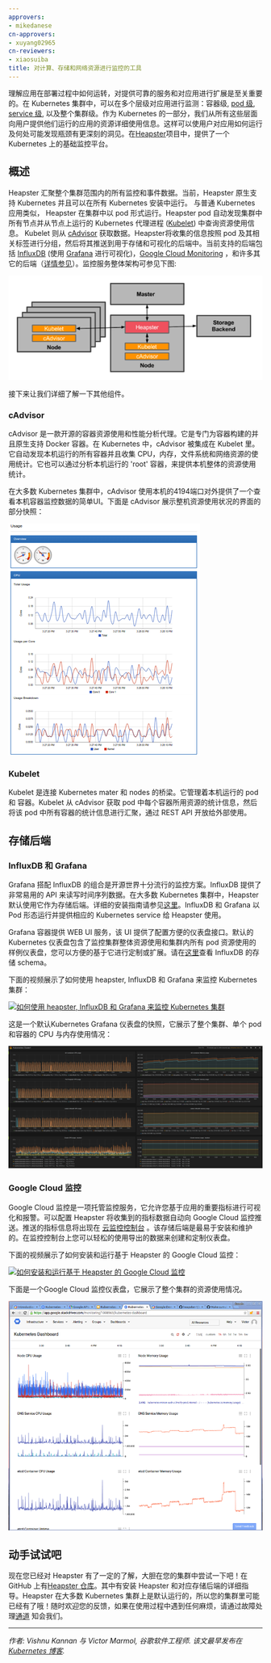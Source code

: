 ```yaml
---
approvers:
- mikedanese
cn-approvers:
- xuyang02965
cn-reviewers:
- xiaosuiba
title: 对计算、存储和网络资源进行监控的工具
---
```




理解应用在部署过程中如何运转，对提供可靠的服务和对应用进行扩展是至关重要的。在 Kubernetes 集群中，可以在多个层级对应用进行监测：容器级, [pod 级](/docs/user-guide/pods), [service 级](/docs/user-guide/services), 以及整个集群级。作为 Kubernetes 的一部分，我们从所有这些层面向用户提供他们运行的应用的资源详细使用信息。这样可以使用户对应用如何运行及何处可能发现瓶颈有更深刻的洞见。在[Heapster](https://github.com/kubernetes/heapster)项目中，提供了一个 Kubernetes 上的基础监控平台。



## 概述

Heapster 汇聚整个集群范围内的所有监控和事件数据。当前，Heapster 原生支持 Kubernetes 并且可以在所有 Kubernetes 安装中运行。 与普通 Kubernetes 应用类似， Heapster 在集群中以 pod 形式运行。Heapster pod 自动发现集群中所有节点并从节点上运行的 Kubernetes 代理进程 ([Kubelet](/docs/admin/kubelet/)) 中查询资源使用信息。 Kubelet 则从 [cAdvisor](https://github.com/google/cadvisor) 获取数据。Heapster将收集的信息按照 pod 及其相关标签进行分组，然后将其推送到用于存储和可视化的后端中。当前支持的后端包括 [InfluxDB](http://influxdb.com/) (使用 [Grafana](http://grafana.org/) 进行可视化)，[Google Cloud Monitoring](https://cloud.google.com/monitoring/) ，和许多其它的后端（[详情参见](https://git.k8s.io/heapster/docs/sink-configuration.md)）。监控服务整体架构可参见下图:

![监控服务整体架构图](/images/docs/monitoring-architecture.png)

接下来让我们详细了解一下其他组件。



### cAdvisor

cAdvisor 是一款开源的容器资源使用和性能分析代理。它是专门为容器构建的并且原生支持 Docker 容器。在 Kubernetes 中，cAdvisor 被集成在 Kubelet 里。它自动发现本机运行的所有容器并且收集 CPU，内存，文件系统和网络资源的使用统计。它也可以通过分析本机运行的 'root' 容器，来提供本机整体的资源使用统计。

在大多数 Kubernetes 集群中，cAdvisor 使用本机的4194端口对外提供了一个查看本机容器监控数据的简单UI。下面是 cAdvisor 展示整机资源使用状况的界面的部分快照：

![cAdvisor](/images/docs/cadvisor.png)



### Kubelet

Kubelet 是连接 Kubernetes mater 和 nodes 的桥梁。它管理着本机运行的 pod 和 容器。Kubelet 从 cAdvisor 获取 pod 中每个容器所用资源的统计信息，然后将该 pod 中所有容器的统计信息进行汇聚，通过 REST API 开放给外部使用。



## 存储后端



### InfluxDB 和 Grafana



Grafana 搭配 InfluxDB 的组合是开源世界十分流行的监控方案。InfluxDB 提供了非常易用的 API 来读写时间序列数据。在大多数 Kubernetes 集群中，Heapster 默认使用它作为存储后端。详细的安装指南请参见[这里](https://github.com/GoogleCloudPlatform/heapster/blob/master/docs/influxdb.md)。InfluxDB 和 Grafana 以 Pod 形态运行并提供相应的 Kubernetes service 给 Heapster 使用。



Grafana 容器提供 WEB UI 服务，该 UI 提供了配置方便的仪表盘接口。默认的 Kubernetes 仪表盘包含了监控集群整体资源使用和集群内所有 pod 资源使用的样例仪表盘，您可以方便的基于它进行定制或扩展。请在[这里](https://github.com/GoogleCloudPlatform/heapster/blob/master/docs/storage-schema.md#metrics)查看 InfluxDB 的存储 schema。



下面的视频展示了如何使用 heapster, InfluxDB 和 Grafana 来监控 Kubernetes 集群：

[![如何使用 heapster, InfluxDB 和 Grafana 来监控 Kubernetes 集群](http://img.youtube.com/vi/SZgqjMrxo3g/0.jpg)](http://www.youtube.com/watch?v=SZgqjMrxo3g)



这是一个默认Kubernetes Grafana 仪表盘的快照，它展示了整个集群、单个 pod 和容器的 CPU 与内存使用情况：

![默认Kubernetes Grafana 仪表盘快照](/images/docs/influx.png)



### Google Cloud 监控



Google Cloud 监控是一项托管监控服务，它允许您基于应用的重要指标进行可视化和报警。可以配置 Heapster 将收集到的指标数据自动向 Google Cloud 监控推送。推送的指标信息将出现在 [云监控控制台](https://app.google.stackdriver.com/) 。该存储后端是最易于安装和维护的。在监控控制台上您可以轻松的使用导出的数据来创建和定制仪表盘。



下面的视频展示了如何安装和运行基于 Heapster 的 Google Cloud 监控：

[![如何安装和运行基于 Heapster 的 Google Cloud 监控](http://img.youtube.com/vi/xSMNR2fcoLs/0.jpg)](http://www.youtube.com/watch?v=xSMNR2fcoLs)



下面是一个Google Cloud 监控仪表盘，它展示了整个集群的资源使用情况。

![Google Cloud 监控仪表盘](/images/docs/gcm.png)



## 动手试试吧



现在您已经对 Heapster 有了一定的了解，大胆在您的集群中尝试一下吧！在 GitHub 上有[Heapster 仓库](https://github.com/kubernetes/heapster)。其中有安装 Heapster 和对应存储后端的详细指导。Heapster 在大多数 Kubernetes 集群上是默认运行的，所以您的集群里可能已经有了哦！随时欢迎您的反馈，如果在使用过程中遇到任何麻烦，请通过故障处理[通道](/docs/troubleshooting/) 知会我们。



***
*作者: Vishnu Kannan 与 Victor Marmol, 谷歌软件工程师.*
*该文最早发布在 [Kubernetes 博客](http://blog.kubernetes.io/2015/05/resource-usage-monitoring-kubernetes.html).*

